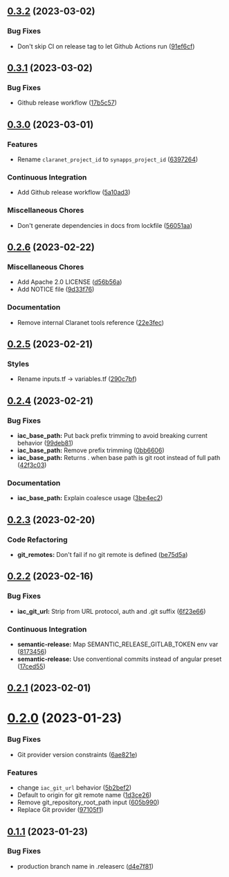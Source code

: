 ## [0.3.2](https://git.fr.clara.net/claranet/projects/cloud/ccoe/claranet-terraform-default-tags/compare/v0.3.1...v0.3.2) (2023-03-02)


### Bug Fixes

* Don't skip CI on release tag to let Github Actions run ([91ef6cf](https://git.fr.clara.net/claranet/projects/cloud/ccoe/claranet-terraform-default-tags/commit/91ef6cfd7425e4d205fc16a0bc2ca4c2c4ebb9de))

## [0.3.1](https://git.fr.clara.net/claranet/projects/cloud/ccoe/claranet-terraform-default-tags/compare/v0.3.0...v0.3.1) (2023-03-02)


### Bug Fixes

* Github release workflow ([17b5c57](https://git.fr.clara.net/claranet/projects/cloud/ccoe/claranet-terraform-default-tags/commit/17b5c57c7219776adb5600a90f93ae2206970dfa))

## [0.3.0](https://git.fr.clara.net/claranet/projects/cloud/ccoe/claranet-terraform-default-tags/compare/v0.2.6...v0.3.0) (2023-03-01)


### Features

* Rename `claranet_project_id` to `synapps_project_id` ([6397264](https://git.fr.clara.net/claranet/projects/cloud/ccoe/claranet-terraform-default-tags/commit/63972646b0027fedf8ade2212ebecae14581f4cd))


### Continuous Integration

* Add Github release workflow ([5a10ad3](https://git.fr.clara.net/claranet/projects/cloud/ccoe/claranet-terraform-default-tags/commit/5a10ad3de32f160a2211f7c12553b27310d526b8))


### Miscellaneous Chores

* Don't generate dependencies in docs from lockfile ([56051aa](https://git.fr.clara.net/claranet/projects/cloud/ccoe/claranet-terraform-default-tags/commit/56051aa6fe4d009d693576b0dea6ef7a8d48a396))

## [0.2.6](https://git.fr.clara.net/claranet/projects/cloud/ccoe/claranet-terraform-default-tags/compare/v0.2.5...v0.2.6) (2023-02-22)


### Miscellaneous Chores

* Add Apache 2.0 LICENSE ([d56b56a](https://git.fr.clara.net/claranet/projects/cloud/ccoe/claranet-terraform-default-tags/commit/d56b56ac4d33811d43729da1421badfcb90f7220))
* Add NOTICE file ([9d33f76](https://git.fr.clara.net/claranet/projects/cloud/ccoe/claranet-terraform-default-tags/commit/9d33f76ee03dbf5b401933bdcf8f1550075cb8a4))


### Documentation

* Remove internal Claranet tools reference ([22e3fec](https://git.fr.clara.net/claranet/projects/cloud/ccoe/claranet-terraform-default-tags/commit/22e3fecfbdb41b8e895a4532774e7b7461fd05dc))

## [0.2.5](https://git.fr.clara.net/claranet/projects/cloud/ccoe/claranet-terraform-default-tags/compare/v0.2.4...v0.2.5) (2023-02-21)


### Styles

* Rename inputs.tf -> variables.tf ([290c7bf](https://git.fr.clara.net/claranet/projects/cloud/ccoe/claranet-terraform-default-tags/commit/290c7bfaac6e241b1ca7f7daee2e67ffb98bad9d))

## [0.2.4](https://git.fr.clara.net/claranet/projects/cloud/ccoe/claranet-terraform-default-tags/compare/v0.2.3...v0.2.4) (2023-02-21)


### Bug Fixes

* **iac_base_path:** Put back prefix trimming to avoid breaking current behavior ([99deb81](https://git.fr.clara.net/claranet/projects/cloud/ccoe/claranet-terraform-default-tags/commit/99deb81cefaf8746551475f496e6fc7ec66db075))
* **iac_base_path:** Remove prefix trimming ([0bb6606](https://git.fr.clara.net/claranet/projects/cloud/ccoe/claranet-terraform-default-tags/commit/0bb66060294de087e6073bf9e5839940edbe7634))
* **iac_base_path:** Returns . when base path is git root instead of full path ([42f3c03](https://git.fr.clara.net/claranet/projects/cloud/ccoe/claranet-terraform-default-tags/commit/42f3c038d2d99b58ecda5ec44ea32e53eaea2aa9))


### Documentation

* **iac_base_path:** Explain coalesce usage ([3be4ec2](https://git.fr.clara.net/claranet/projects/cloud/ccoe/claranet-terraform-default-tags/commit/3be4ec257a96d08513b840bc3f240c2bfaadc29b))

## [0.2.3](https://git.fr.clara.net/claranet/projects/cloud/ccoe/claranet-terraform-default-tags/compare/v0.2.2...v0.2.3) (2023-02-20)


### Code Refactoring

* **git_remotes:** Don't fail if no git remote is defined ([be75d5a](https://git.fr.clara.net/claranet/projects/cloud/ccoe/claranet-terraform-default-tags/commit/be75d5ab0af8f12a7989977c46e3f69a458f9906))

## [0.2.2](https://git.fr.clara.net/claranet/projects/cloud/ccoe/claranet-terraform-default-tags/compare/v0.2.1...v0.2.2) (2023-02-16)


### Bug Fixes

* **iac_git_url:** Strip from URL protocol, auth and .git suffix ([6f23e66](https://git.fr.clara.net/claranet/projects/cloud/ccoe/claranet-terraform-default-tags/commit/6f23e661a2a7ba91ef417cd129c119626b19f230))


### Continuous Integration

* **semantic-release:** Map SEMANTIC_RELEASE_GITLAB_TOKEN env var ([8173456](https://git.fr.clara.net/claranet/projects/cloud/ccoe/claranet-terraform-default-tags/commit/81734566f1ecc5e5db37eea83ee8a985275435ea))
* **semantic-release:** Use conventional commits instead of angular preset ([17ced55](https://git.fr.clara.net/claranet/projects/cloud/ccoe/claranet-terraform-default-tags/commit/17ced55a8e47d506424b65829ecbdd174569851c))

## [0.2.1](https://git.fr.clara.net/claranet/projects/cloud/ccoe/claranet-terraform-default-tags/compare/v0.2.0...v0.2.1) (2023-02-01)

# [0.2.0](https://git.fr.clara.net/claranet/projects/cloud/ccoe/claranet-terraform-default-tags/compare/v0.1.1...v0.2.0) (2023-01-23)


### Bug Fixes

* Git provider version constraints ([6ae821e](https://git.fr.clara.net/claranet/projects/cloud/ccoe/claranet-terraform-default-tags/commit/6ae821e2f4bd4f03e5507428ab4832ee99aab19a))


### Features

* change `iac_git_url` behavior ([5b2bef2](https://git.fr.clara.net/claranet/projects/cloud/ccoe/claranet-terraform-default-tags/commit/5b2bef2d48a5bc9c4100f3b73b4f2b280424d51d))
* Default to origin for git remote name ([1d3ce26](https://git.fr.clara.net/claranet/projects/cloud/ccoe/claranet-terraform-default-tags/commit/1d3ce2632869598424d9327ab796802c41bc3459))
* Remove git_repository_root_path input ([605b990](https://git.fr.clara.net/claranet/projects/cloud/ccoe/claranet-terraform-default-tags/commit/605b990510a6632114f4b5cf48c1a9df82fe3380))
* Replace Git provider ([97105f1](https://git.fr.clara.net/claranet/projects/cloud/ccoe/claranet-terraform-default-tags/commit/97105f1a828246d1bfe1685600b4178b0ff2893f))

## [0.1.1](https://git.fr.clara.net/claranet/projects/cloud/ccoe/claranet-terraform-default-tags/compare/v0.1.0...v0.1.1) (2023-01-23)


### Bug Fixes

* production branch name in .releaserc ([d4e7f81](https://git.fr.clara.net/claranet/projects/cloud/ccoe/claranet-terraform-default-tags/commit/d4e7f8173c0c893d3488703d6bef22645f8b3ea5))
